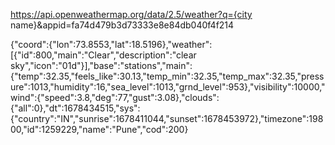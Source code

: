 https://api.openweathermap.org/data/2.5/weather?q={city name}&appid=fa74d479b3d73333e8e84db040f4f214



{"coord":{"lon":73.8553,"lat":18.5196},"weather":[{"id":800,"main":"Clear","description":"clear sky","icon":"01d"}],"base":"stations","main":{"temp":32.35,"feels_like":30.13,"temp_min":32.35,"temp_max":32.35,"pressure":1013,"humidity":16,"sea_level":1013,"grnd_level":953},"visibility":10000,"wind":{"speed":3.8,"deg":77,"gust":3.08},"clouds":{"all":0},"dt":1678434515,"sys":{"country":"IN","sunrise":1678411044,"sunset":1678453972},"timezone":19800,"id":1259229,"name":"Pune","cod":200}

